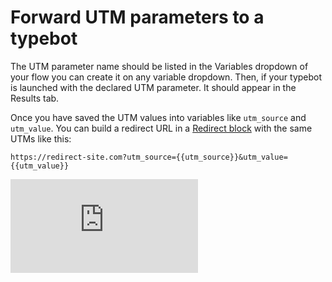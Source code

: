 # Forward UTM parameters to a typebot

The UTM parameter name should be listed in the Variables dropdown of your flow you can create it on any variable dropdown. Then, if your typebot is launched with the declared UTM parameter. It should appear in the Results tab.

Once you have saved the UTM values into variables like `utm_source` and `utm_value`. You can build a redirect URL in a [Redirect block](../editor/blocks/logic/redirect.md) with the same UTMs like this:

```
https://redirect-site.com?utm_source={{utm_source}}&utm_value={{utm_value}}
```

<div
  style={{
    position: "relative",
    paddingBottom: "64.5933014354067%",
    height: 0
  }}
>
  <iframe
    src="https://www.loom.com/embed/9b6cb65aff0a485e9e021b42310b207c?sid=2c61af7c-6aef-443e-b63e-941a079f2031"
    frameBorder={0}
    webkitallowfullscreen=""
    mozallowfullscreen=""
    allowFullScreen=""
    style={{
      position: "absolute",
      top: 0,
      left: 0,
      width: "100%",
      height: "100%"
    }}
  />
</div>
